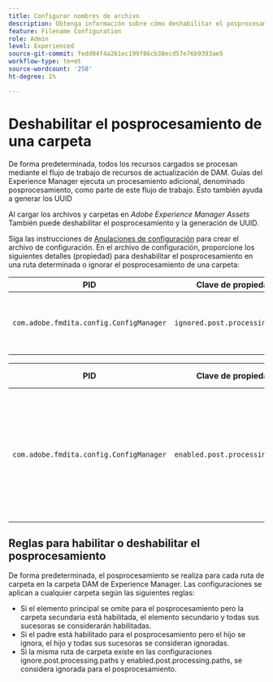 ```yaml
---
title: Configurar nombres de archivo
description: Obtenga información sobre cómo deshabilitar el posprocesamiento para una carpeta cargada en Adobe Experience Manager Assets
feature: Filename Configuration
role: Admin
level: Experienced
source-git-commit: fedd04f4a261ec199f86cb38ecd57e76b9393ae5
workflow-type: tm+mt
source-wordcount: '258'
ht-degree: 1%

---
```



# Deshabilitar el posprocesamiento de una carpeta

De forma predeterminada, todos los recursos cargados se procesan mediante el flujo de trabajo de recursos de actualización de DAM. Guías del Experience Manager ejecuta un procesamiento adicional, denominado posprocesamiento, como parte de este flujo de trabajo. Esto también ayuda a generar los UUID

Al cargar los archivos y carpetas en *Adobe Experience Manager Assets* También puede deshabilitar el posprocesamiento y la generación de UUID.


Siga las instrucciones de [Anulaciones de configuración](download-install-additional-config-override.md#) para crear el archivo de configuración. En el archivo de configuración, proporcione los siguientes detalles (propiedad) para deshabilitar el posprocesamiento en una ruta determinada o ignorar el posprocesamiento de una carpeta:

| PID | Clave de propiedad | Valor de propiedad |
|---|------------|--------------|
| `com.adobe.fmdita.config.ConfigManager` | `ignored.post.processing.paths` | Valor de cadena para establecer cualquier NODE_OPTIONS estándar (propiedad multivalor, cadenas con ruta que omiten `/` al final) <br> **Valor predeterminado**: `/content/dam/projects/translation_output` |


| PID | Clave de propiedad | Valor de propiedad |
|---|------------|--------------|
| `com.adobe.fmdita.config.ConfigManager` | `enabled.post.processing.paths` | Valor de cadena para establecer cualquier NODE_OPTIONS estándar (propiedad multivalor, cadenas con ruta que omiten `/` al final) <br> **Valor predeterminado**: `/content/dam` |


## Reglas para habilitar o deshabilitar el posprocesamiento

De forma predeterminada, el posprocesamiento se realiza para cada ruta de carpeta en la carpeta DAM de Experience Manager. Las configuraciones se aplican a cualquier carpeta según las siguientes reglas:

* Si el elemento principal se omite para el posprocesamiento pero la carpeta secundaria está habilitada, el elemento secundario y todas sus sucesoras se considerarán habilitadas.
* Si el padre está habilitado para el posprocesamiento pero el hijo se ignora, el hijo y todas sus sucesoras se consideran ignoradas.
* Si la misma ruta de carpeta existe en las configuraciones ignore.post.processing.paths y enabled.post.processing.paths, se considera ignorada para el posprocesamiento.
